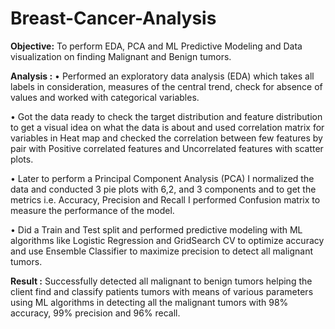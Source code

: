 # Breast-Cancer-Analysis
**Objective:** To perform EDA, PCA and ML Predictive Modeling and Data visualization on finding Malignant and Benign tumors.

**Analysis :**
• Performed an exploratory data analysis (EDA) which takes all labels in consideration, measures of the central trend,
check for absence of values and worked with categorical variables.

• Got the data ready to check the target distribution and feature distribution to get a visual idea on what the data is
about and used correlation matrix for variables in Heat map and checked the correlation between few features by pair
with Positive correlated features and Uncorrelated features with scatter plots.

• Later to perform a Principal Component Analysis (PCA) I normalized the data and conducted 3 pie plots with 6,2, and
3 components and to get the metrics i.e. Accuracy, Precision and Recall I performed Confusion matrix to measure the
performance of the model.

• Did a Train and Test split and performed predictive modeling with ML algorithms like Logistic Regression and
GridSearch CV to optimize accuracy and use Ensemble Classifier to maximize precision to detect all malignant
tumors.

**Result :** Successfully detected all malignant to benign tumors helping the client find and classify patients tumors with means of
various parameters using ML algorithms in detecting all the malignant tumors with 98% accuracy, 99% precision and 96%
recall.

